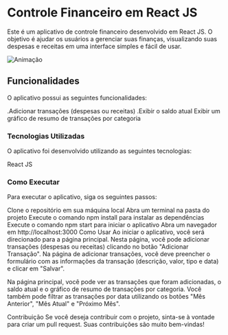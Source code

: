 # Controle Financeiro em React JS
Este é um aplicativo de controle financeiro desenvolvido em React JS. O objetivo é ajudar os usuários a gerenciar suas finanças, visualizando suas despesas e receitas em uma interface simples e fácil de usar.

![Animação ](https://user-images.githubusercontent.com/86318311/225779058-9f2e3d26-1d8c-4977-9d29-59ddbe6ae8e2.gif)
## Funcionalidades
O aplicativo possui as seguintes funcionalidades:

.Adicionar transações (despesas ou receitas)
.Exibir o saldo atual
Exibir um gráfico de resumo de transações por categoria

### Tecnologias Utilizadas
O aplicativo foi desenvolvido utilizando as seguintes tecnologias:

React JS

### Como Executar
Para executar o aplicativo, siga os seguintes passos:

Clone o repositório em sua máquina local
Abra um terminal na pasta do projeto
Execute o comando npm install para instalar as dependências
Execute o comando npm start para iniciar o aplicativo
Abra um navegador em http://localhost:3000
Como Usar
Ao iniciar o aplicativo, você será direcionado para a página principal. Nesta página, você pode adicionar transações (despesas ou receitas) clicando no botão "Adicionar Transação". Na página de adicionar transações, você deve preencher o formulário com as informações da transação (descrição, valor, tipo e data) e clicar em "Salvar".

Na página principal, você pode ver as transações que foram adicionadas, o saldo atual e o gráfico de resumo de transações por categoria. Você também pode filtrar as transações por data utilizando os botões "Mês Anterior", "Mês Atual" e "Próximo Mês".

Contribuição
Se você deseja contribuir com o projeto, sinta-se à vontade para criar um pull request. Suas contribuições são muito bem-vindas!
